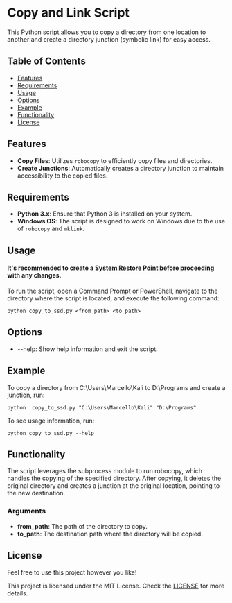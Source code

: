 # Copy and Link Script

This Python script allows you to copy a directory from one location to another and create a directory junction (symbolic link) for easy access.

## Table of Contents

- [Features](#features)
- [Requirements](#requirements)
- [Usage](#usage)
- [Options](#options)
- [Example](#example)
- [Functionality](#functionality)
- [License](#license)

## Features

- **Copy Files**: Utilizes `robocopy` to efficiently copy files and directories.
- **Create Junctions**: Automatically creates a directory junction to maintain accessibility to the copied files.

## Requirements

- **Python 3.x**: Ensure that Python 3 is installed on your system.
- **Windows OS**: The script is designed to work on Windows due to the use of `robocopy` and `mklink`.

## Usage
#### It's recommended to create a [System Restore Point](https://www.windowscentral.com/how-use-system-restore-windows-11#create_restore_point_windows11) before proceeding with any changes.
To run the script, open a Command Prompt or PowerShell, navigate to the directory where the script is located, and execute the following command:

```python copy_to_ssd.py <from_path> <to_path>```

## Options

- --help: Show help information and exit the script.

## Example

To copy a directory from C:\Users\Marcello\Kali to D:\Programs and create a junction, run:

```python  copy_to_ssd.py "C:\Users\Marcello\Kali" "D:\Programs"```

To see usage information, run:

```python copy_to_ssd.py --help```

## Functionality

The script leverages the subprocess module to run robocopy, which handles the copying of the specified directory. After copying, it deletes the original directory and creates a junction at the original location, pointing to the new destination.

### Arguments

- **from_path**: The path of the directory to copy.
- **to_path**: The destination path where the directory will be copied.

## License

Feel free to use this project however you like!

This project is licensed under the MIT License. Check the [LICENSE](https://opensource.org/licenses/MIT) for more details.


